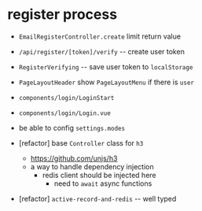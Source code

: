 # register process

- `EmailRegisterController.create` limit return value

- `/api/register/[token]/verify` -- create user token
- `RegisterVerifying` -- save user token to `localStorage`
- `PageLayoutHeader` show `PageLayoutMenu` if there is `user`

- `components/login/LoginStart`
- `components/login/Login.vue`

- be able to config `settings.modes`

- [refactor] base `Controller` class for `h3`
  - https://github.com/unjs/h3
  - a way to handle dependency injection
    - redis client should be injected here
      - need to `await` async functions

- [refactor] `active-record-and-redis` -- well typed

